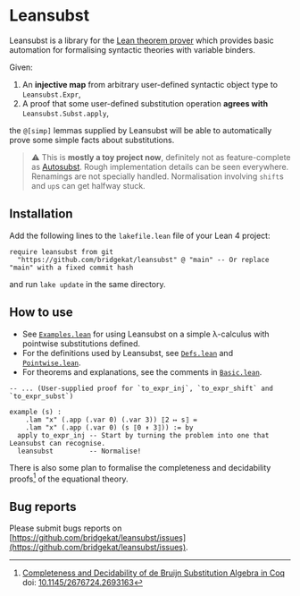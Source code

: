 # Leansubst

Leansubst is a library for the [Lean theorem prover](https://leanprover.github.io/) which provides basic automation for formalising syntactic theories with variable binders.

Given:

1. An **injective map** from arbitrary user-defined syntactic object type to `Leansubst.Expr`,
2. A proof that some user-defined substitution operation **agrees with** `Leansubst.Subst.apply`,

the `@[simp]` lemmas supplied by Leansubst will be able to automatically prove some simple facts about substitutions.

> ⚠ This is **mostly a toy project now**, definitely not as feature-complete as [Autosubst](https://github.com/coq-community/autosubst/). Rough implementation details can be seen everywhere. Renamings are not specially handled. Normalisation involving `shift`s and `up`s can get halfway stuck.

## Installation

Add the following lines to the `lakefile.lean` file of your Lean 4 project:

```lean
require leansubst from git
  "https://github.com/bridgekat/leansubst" @ "main" -- Or replace "main" with a fixed commit hash
```

and run `lake update` in the same directory.

## How to use

- See [`Examples.lean`](Leansubst/Examples.lean) for using Leansubst on a simple λ-calculus with pointwise substitutions defined.
- For the definitions used by Leansubst, see [`Defs.lean`](Leansubst/Defs.lean) and [`Pointwise.lean`](Leansubst/Pointwise.lean).
- For theorems and explanations, see the comments in [`Basic.lean`](Leansubst/Basic.lean).

```lean
-- ... (User-supplied proof for `to_expr_inj`, `to_expr_shift` and `to_expr_subst`)

example (s) :
    .lam "x" (.app (.var 0) (.var 3)) ⟦2 ↦ s⟧ =
    .lam "x" (.app (.var 0) (s ⟦0 ↟ 3⟧)) := by
  apply to_expr_inj -- Start by turning the problem into one that Leansubst can recognise.
  leansubst         -- Normalise!
```

There is also some plan to formalise the completeness and decidability proofs[^1] of the equational theory.

## Bug reports

Please submit bugs reports on [https://github.com/bridgekat/leansubst/issues](https://github.com/bridgekat/leansubst/issues).

[^1]: [Completeness and Decidability of de Bruijn Substitution Algebra in Coq](https://www.ps.uni-saarland.de/Publications/documents/SchaeferEtAl_2015_Completeness.pdf) doi: [10.1145/2676724.2693163](https://doi.org/10.1145/2676724.2693163)
